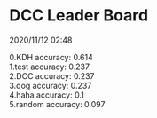 # DCC Leader Board
2020/11/12 02:48

0.KDH accuracy: 0.614  
1.test accuracy: 0.237  
2.DCC accuracy: 0.237  
3.dog accuracy: 0.237  
4.haha accuracy: 0.1  
5.random accuracy: 0.097  
